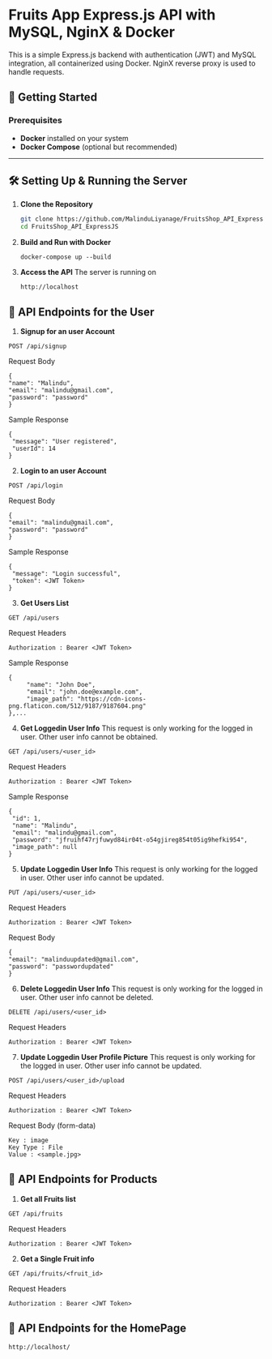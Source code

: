 # Fruits App Express.js API with MySQL, NginX & Docker

This is a simple Express.js backend with authentication (JWT) and MySQL integration, all containerized using Docker. NginX reverse proxy is used to handle requests.

## 🚀 Getting Started

### Prerequisites

- **Docker** installed on your system  
- **Docker Compose** (optional but recommended)  

---

## 🛠 Setting Up & Running the Server

1. **Clone the Repository**  
   ```sh
   git clone https://github.com/MalinduLiyanage/FruitsShop_API_ExpressJS.git
   cd FruitsShop_API_ExpressJS
   ```
2. **Build and Run with Docker**  
   ```
   docker-compose up --build  
   ```
3. **Access the API** 
The server is running on
   ```
   http://localhost
   ```

## 📌 API Endpoints for the User

1. **Signup for an user Account**
```
POST /api/signup
```
Request Body
   ```
   {
  "name": "Malindu",
  "email": "malindu@gmail.com",
  "password": "password"
   }
   ```
Sample Response
   ```
   {
    "message": "User registered",
    "userId": 14
   }
   ``` 

2. **Login to an user Account**
```
POST /api/login
```
Request Body
   ```
   {
  "email": "malindu@gmail.com",
  "password": "password"
   }
   ```
Sample Response
   ```
   {
    "message": "Login successful",
    "token": <JWT Token>
   }
   ``` 
3. **Get Users List**
```
GET /api/users
```
Request Headers
   ```
   Authorization : Bearer <JWT Token>
   ```
Sample Response
   ```
   {
        "name": "John Doe",
        "email": "john.doe@example.com",
        "image_path": "https://cdn-icons-png.flaticon.com/512/9187/9187604.png"
   },...
   ``` 

4. **Get Loggedin User Info**
This request is only working for the logged in user. Other user info cannot be obtained.
```
GET /api/users/<user_id>
```
Request Headers
   ```
   Authorization : Bearer <JWT Token>
   ```
Sample Response
   ```
   {
    "id": 1,
    "name": "Malindu",
    "email": "malindu@gmail.com",
    "password": "jfruihf47rjfuwyd84ir04t-o54gjireg854t05ig9hefki954",
    "image_path": null
   }
   ```  

5. **Update Loggedin User Info**
This request is only working for the logged in user. Other user info cannot be updated.
```
PUT /api/users/<user_id>
```
Request Headers
   ```
   Authorization : Bearer <JWT Token>
   ```
Request Body
   ```
   {
  "email": "malinduupdated@gmail.com",
  "password": "passwordupdated"
   }
   ```

6. **Delete Loggedin User Info**
This request is only working for the logged in user. Other user info cannot be deleted.
```
DELETE /api/users/<user_id>
```
Request Headers
   ```
   Authorization : Bearer <JWT Token>
   ```

7. **Update Loggedin User Profile Picture**
This request is only working for the logged in user. Other user info cannot be updated.
```
POST /api/users/<user_id>/upload
```
Request Headers
   ```
   Authorization : Bearer <JWT Token>
   ```
Request Body (form-data)
   ```
   Key : image 
   Key Type : File
   Value : <sample.jpg>
   ```

## 📌 API Endpoints for Products

1. **Get all Fruits list**
```
GET /api/fruits
```
Request Headers
   ```
   Authorization : Bearer <JWT Token>
   ```

2. **Get a Single Fruit info**
```
GET /api/fruits/<fruit_id>
```
Request Headers
   ```
   Authorization : Bearer <JWT Token>
   ```


## 📌 API Endpoints for the HomePage
   ```
   http://localhost/
   ```




